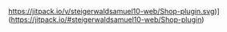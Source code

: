 https://jitpack.io/v/steigerwaldsamuel10-web/Shop-plugin.svg)](https://jitpack.io/#steigerwaldsamuel10-web/Shop-plugin)
